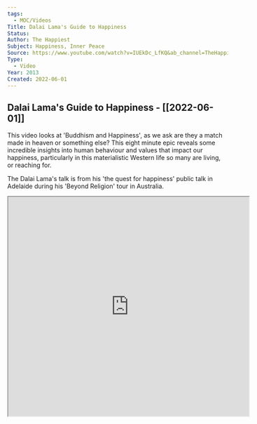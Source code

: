 ```yaml
---
tags:
  - MOC/Videos
Title: Dalai Lama's Guide to Happiness
Status: 
Author: The Happiest
Subject: Happiness, Inner Peace
Source: https://www.youtube.com/watch?v=IUEkDc_LfKQ&ab_channel=TheHappiest
Type:
  - Video
Year: 2013
Created: 2022-06-01
---
```

## Dalai Lama's Guide to Happiness - [[2022-06-01]]

This video looks at 'Buddhism and Happiness', as we ask are they a match made in heaven or something else? This eight minute epic reveals some incredible insights into human behaviour and values that impact our happiness, particularly in this materialistic Western life so many are living, or reaching for. 

The Dalai Lama's talk is from his 'the quest for happiness' public talk in Adelaide during his 'Beyond Religion' tour in Australia.

<iframe width=550 height=500 src="https://www.youtube.com/watch?v=IUEkDc_LfKQ"></iframe>

